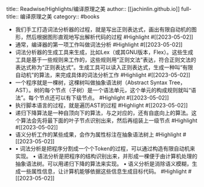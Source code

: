 title:: Readwise/Highlights/编译原理之美
author:: [[jachinlin.github.io]]
full-title:: 编译原理之美
category:: #books
- 我们手工打造词法分析器的过程，就是写出正则表达式，画出有限自动机的图形，然后根据图形直观地写出解析代码的过程 #Highlight #[[2023-05-02]]
- 通常，编译器的第一项工作叫做词法分析 #Highlight #[[2023-05-02]]
- 词法分析器的生成工具来生成，比如Lex（或其GNU版本，Flex）。这些生成工具是基于一些规则来工作的，这些规则用“正则文法”表达，符合正则文法的表达式称为“正则表达式”。生成工具可以读入正则表达式，生成一种叫“有限自动机”的算法，来完成具体的词法分析工作 #Highlight #[[2023-05-02]]
- 一个程序就是一棵树，这棵树叫做抽象语法树（Abstract Syntax Tree，AST）。树的每个节点（子树）是一个语法单元，这个单元的构成规则就叫“语法”。每个节点还可以有下级节点。 #Highlight #[[2023-05-02]]
- 执行脚本语言的过程，就是遍历AST的过程 #Highlight #[[2023-05-02]]
- 递归下降算法是一种自顶向下的算法，与之对应的，还有自底向上的算法。这个算法会先将最下面的叶子节点识别出来，然后再组装上一级节点 #Highlight #[[2023-05-02]]
- 语义分析工作的某些成果，会作为属性标注在抽象语法树上 #Highlight #[[2023-05-02]]
- •  词法分析是把程序分割成一个个Token的过程，可以通过构造有限自动机来实现。
  •  语法分析是把程序的结构识别出来，并形成一棵便于由计算机处理的抽象语法树。可以用递归下降的算法来实现。
  •  语义分析是消除语义模糊，生成一些属性信息，让计算机能够依据这些信息生成目标代码。 #Highlight #[[2023-05-02]]